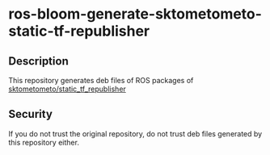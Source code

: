 # ros-bloom-generate-sktometometo-static-tf-republisher

## Description

This repository generates deb files of ROS packages of [sktometometo/static_tf_republisher](https://github.com/sktometometo/static_tf_republisher)

## Security

If you do not trust the original repository, do not trust deb files generated by this repository either.
